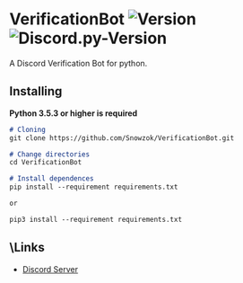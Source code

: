 # VerificationBot ![Version](https://img.shields.io/badge/python-3.5%20%7C%203.6%20%7C%203.7-blue?style=flat-square) ![Discord.py-Version](https://img.shields.io/badge/discord.py-1.2.3-blue?style=flat-square)

A Discord Verification Bot for python.

## Installing


**Python 3.5.3 or higher is required**

```markdown
# Cloning
git clone https://github.com/Snowzok/VerificationBot.git

# Change directories
cd VerificationBot

# Install dependences
pip install --requirement requirements.txt

or

pip3 install --requirement requirements.txt
```

## \Links

-   [Discord Server](https://discord.gg/s25at7n)

